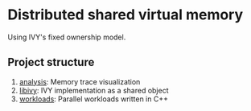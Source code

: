 # Distributed shared virtual memory 
Using IVY's fixed ownership model.

## Project structure
1. [analysis](src/analysis/): Memory trace visualization
2. [libivy](src/libivy/): IVY implementation as a shared object
3. [workloads](src/workloads/): Parallel workloads written in C++
